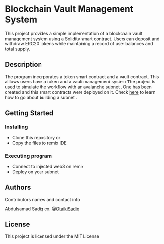 # Blockchain Vault Management System

This project provides a simple implementation of a blockchain vault management system using a Solidity smart contract. Users can deposit and withdraw ERC20 tokens while maintaining a record of user balances and total supply.

## Description

The program incorporates a token smart contract and a vault contract. This alllows users have a token and a vault management system 
The project is used to simulate the workflow with an avalanche subnet . One has been created and this smart contracts were deployed on it.
Check [here](https://academy.metacrafters.io/content/avax-advanced/) to learn how to go about building a subnet .

## Getting Started
### Installing

* Clone this repository or 
* Copy the files to remix IDE

### Executing program

* Connect to injected web3 on remix
* Deploy on your subnet



## Authors

Contributors names and contact info

Abdulsamad Sadiq
ex. [@OtaikiSadiq](https://twitter.com/otaikisadiq)


## License

This project is licensed under the MIT License 
